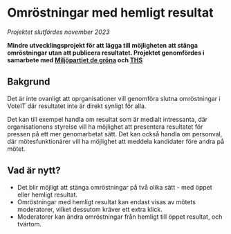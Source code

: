 <script setup>
import ProgressBar from './ProgressBar.vue'
</script>

# Omröstningar med hemligt resultat

_Projektet slutfördes november 2023_

**Mindre utvecklingsprojekt för att lägga till möjligheten att stänga omröstningar utan att publicera resultatet. Projektet genomfördes i samarbete med [Miljöpartiet de gröna](https://www.mp.se/) och [THS](https://ths.kth.se/)**

## Bakgrund

Det är inte ovanligt att oprganisationer vill genomföra slutna omröstningar i VoteIT där resultatet inte är direkt synligt för alla.

Det kan till exempel handla om resultat som är medialt intressanta, där organisationens styrelse vill ha möjlighet att presentera resultatet för pressen på ett mer genomarbetat sätt. Det kan också handla om personval, där mötesfunktionärer vill ha möjlighet att meddela kandidater före andra på mötet.

## Vad är nytt?

- Det blir möjligt att stänga omröstningar på två olika sätt - med öppet eller hemligt resultat.
- Omröstningar med hemligt resultat kan endast visas av mötets moderatorer, vilket dessutom kräver ett extra klick.
- Moderatorer kan ändra omröstningar från hemligt till öppet resultat, och tvärtom.
